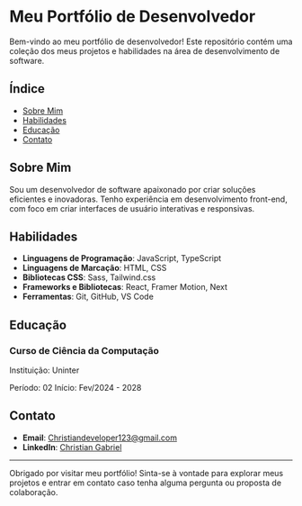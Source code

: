 # Meu Portfólio de Desenvolvedor

Bem-vindo ao meu portfólio de desenvolvedor! Este repositório contém uma coleção dos meus projetos e habilidades na área de desenvolvimento de software.

## Índice

- [Sobre Mim](#sobre-mim)
- [Habilidades](#habilidades)
- [Educação](#educação)
- [Contato](#contato)

## Sobre Mim

Sou um desenvolvedor de software apaixonado por criar soluções eficientes e inovadoras. Tenho experiência em desenvolvimento front-end, com foco em criar interfaces de usuário interativas e responsivas.

## Habilidades

- **Linguagens de Programação**: JavaScript, TypeScript
- **Linguagens de Marcação**: HTML, CSS
- **Bibliotecas CSS**: Sass, Tailwind.css
- **Frameworks e Bibliotecas**: React, Framer Motion, Next
- **Ferramentas**: Git, GitHub, VS Code

## Educação

### Curso de Ciência da Computação

Instituição: Uninter

Período: 02
Início: Fev/2024 - 2028

## Contato

- **Email**: [Christiandeveloper123@gmail.com](mailto:Christiandeveloper123@gmail.com)
- **LinkedIn**: [Christian Gabriel]((https://www.linkedin.com/in/christiangdev/))

---

Obrigado por visitar meu portfólio! Sinta-se à vontade para explorar meus projetos e entrar em contato caso tenha alguma pergunta ou proposta de colaboração.
